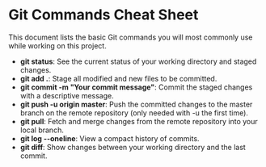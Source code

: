 # Git Commands Cheat Sheet
This document lists the basic Git commands you will most commonly use while working on this project.
- **git status**: See the current status of your working directory and staged changes.
- **git add .**: Stage all modified and new files to be committed.
- **git commit -m "Your commit message"**: Commit the staged changes with a descriptive message.
- **git push -u origin master**: Push the committed changes to the master branch on the remote repository (only needed with -u the first time).
- **git pull**: Fetch and merge changes from the remote repository into your local branch.
- **git log --oneline**: View a compact history of commits.
- **git diff**: Show changes between your working directory and the last commit.
